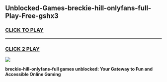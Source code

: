 
## Unblocked-Games-breckie-hill-onlyfans-full-Play-Free-gshx3
<h3>
<a href="https://premium76.site?title=breckie-hill-onlyfans-full&ref=09A">CLICK TO PLAY</a></h3>
<hr>

<h3>
<a href="https://premium76.site?title=breckie-hill-onlyfans-full&ref=09A">CLICK 2 PLAY</a>
  
</h3>

<a href="https://premium76.site?title=breckie-hill-onlyfans-full&ref=09A"><img src="https://clearcache.store/games.png"></a>


**breckie-hill-onlyfans-full games unblocked: Your Gateway to Fun and Accessible Online Gaming**
